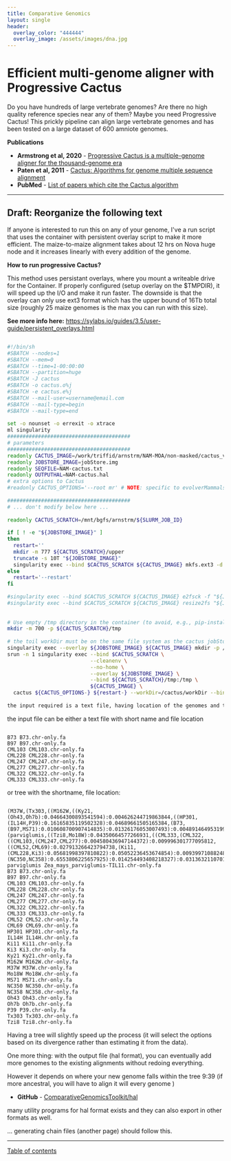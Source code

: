 ```yaml
---
title: Comparative Genomics
layout: single
header:
  overlay_color: "444444"
  overlay_image: /assets/images/dna.jpg
---
```



# Efficient multi-genome aligner with Progressive Cactus

Do you have hundreds of large vertebrate genomes? Are there no high quality reference species near any of them? Maybe you need Progressive Cactus! This prickly pipeline can align large vertebrate genomes and has been tested on a large dataset of 600 amniote genomes. 

**Publications**

* **Armstrong et al, 2020** - [Progressive Cactus is a multiple-genome aligner for the thousand-genome era](https://www.nature.com/articles/s41586-020-2871-y)
* **Paten et al, 2011** - [Cactus: Algorithms for genome multiple sequence alignment](https://pubmed.ncbi.nlm.nih.gov/21665927/)
* **PubMed** - [List of papers which cite the Cactus algorithm](https://pubmed.ncbi.nlm.nih.gov/?sort=pubdate&linkname=pubmed_pubmed_citedin&from_uid=21665927)

<hr />

## Draft: Reorganize the following text


If anyone is interested to run this on any of your genome, I've a run script that uses the container with persistent overlay script to make it more efficient.  The maize-to-maize alignment takes about 12 hrs on Nova huge node and it increases linearly with every addition of the genome.

**How to run progressive Cactus?**

This method uses persistant overlays, where you mount a writeable drive for the Container. If properly configured (setup overlay on the $TMPDIR), it will speed up the I/O and make it run faster. The downside is that the overlay can only use ext3 format which has the upper bound of 16Tb total size (roughly 25 maize genomes is the max you can run with this size).

**See more info here:**
https://sylabs.io/guides/3.5/user-guide/persistent_overlays.html

``` bash

#!/bin/sh
#SBATCH --nodes=1
#SBATCH --mem=0
#SBATCH --time=1-00:00:00
#SBATCH --partition=huge
#SBATCH -J cactus
#SBATCH -o cactus.o%j
#SBATCH -e cactus.e%j
#SBATCH --mail-user=username@email.com
#SBATCH --mail-type=begin
#SBATCH --mail-type=end
​
set -o nounset -o errexit -o xtrace
ml singularity
########################################
# parameters
########################################
readonly CACTUS_IMAGE=/work/triffid/arnstrm/NAM-MOA/non-masked/cactus_v1.0.0.sif
readonly JOBSTORE_IMAGE=jobStore.img
readonly SEQFILE=NAM-cactus.txt
readonly OUTPUTHAL=NAM-cactus.hal
# extra options to Cactus
#readonly CACTUS_OPTIONS='--root mr' # NOTE: specific to evolverMammals.txt; change/remove for other input seqFile
​
########################################
# ... don't modify below here ...
​
readonly CACTUS_SCRATCH=/mnt/bgfs/arnstrm/${SLURM_JOB_ID}
​
if [ ! -e "${JOBSTORE_IMAGE}" ]
then
  restart=''
  mkdir -m 777 ${CACTUS_SCRATCH}/upper
  truncate -s 10T "${JOBSTORE_IMAGE}"
  singularity exec --bind $CACTUS_SCRATCH ${CACTUS_IMAGE} mkfs.ext3 -d ${CACTUS_SCRATCH} "${JOBSTORE_IMAGE}"
else
  restart='--restart'
fi
​
#singularity exec --bind $CACTUS_SCRATCH ${CACTUS_IMAGE} e2fsck -f "${JOBSTORE_IMAGE}"
#singularity exec --bind $CACTUS_SCRATCH ${CACTUS_IMAGE} resize2fs "${JOBSTORE_IMAGE}" 2T
​
​
# Use empty /tmp directory in the container (to avoid, e.g., pip-installed packages in ~/.local)
mkdir -m 700 -p ${CACTUS_SCRATCH}/tmp
​
# the toil workDir must be on the same file system as the cactus jobStore
singularity exec --overlay ${JOBSTORE_IMAGE} ${CACTUS_IMAGE} mkdir -p /cactus/workDir
srun -n 1 singularity exec --bind $CACTUS_SCRATCH \
                           --cleanenv \
                           --no-home \
                           --overlay ${JOBSTORE_IMAGE} \
                           --bind ${CACTUS_SCRATCH}/tmp:/tmp \
                           ${CACTUS_IMAGE} \
  cactus ${CACTUS_OPTIONS-} ${restart-} --workDir=/cactus/workDir --binariesMode local /cactus/jobStore "${SEQFILE}" "${OUTPUTHAL}"
  
the input required is a text file, having location of the genomes and their short name (if you have a tree, it would speed this up).

```

the input file can be either a text file with short name and file location

```

B73 B73.chr-only.fa
B97 B97.chr-only.fa
CML103 CML103.chr-only.fa
CML228 CML228.chr-only.fa
CML247 CML247.chr-only.fa
CML277 CML277.chr-only.fa
CML322 CML322.chr-only.fa
CML333 CML333.chr-only.fa

```

or tree with the shortname, file location:

```

(M37W,(Tx303,((M162W,((Ky21,(Oh43,Oh7b):0.04664300893541594):0.004626244719863844,((HP301,(IL14H,P39):0.16165835119502328):0.04689661505165384,(B73,(B97,MS71):0.010608700907414835):0.01326176053007493):0.0048914649531996155):0.011260552502428117):0.0259188675537335,(parviglumis,((Tzi8,Mo18W):0.04350664577266931,((CML333,(CML322,((CML103,(CML247,CML277):0.004580436947144372):0.009996301777095812,((CML52,CML69):0.027913266423794738,(Ki11,(CML228,Ki3):0.05681998397810822):0.05052236453674854):0.0093997108824835):0.022981591644668158):0.011746200791024878):0.009075556769572455,(NC350,NC358):0.6553806225657925):0.014254493408218327):0.03136321107018052):0.016266960292499643):0.007967801111030329));
parviglumis Zea_mays_parviglumis-TIL11.chr-only.fa
B73 B73.chr-only.fa
B97 B97.chr-only.fa
CML103 CML103.chr-only.fa
CML228 CML228.chr-only.fa
CML247 CML247.chr-only.fa
CML277 CML277.chr-only.fa
CML322 CML322.chr-only.fa
CML333 CML333.chr-only.fa
CML52 CML52.chr-only.fa
CML69 CML69.chr-only.fa
HP301 HP301.chr-only.fa
IL14H IL14H.chr-only.fa
Ki11 Ki11.chr-only.fa
Ki3 Ki3.chr-only.fa
Ky21 Ky21.chr-only.fa
M162W M162W.chr-only.fa
M37W M37W.chr-only.fa
Mo18W Mo18W.chr-only.fa
MS71 MS71.chr-only.fa
NC350 NC350.chr-only.fa
NC358 NC358.chr-only.fa
Oh43 Oh43.chr-only.fa
Oh7b Oh7b.chr-only.fa
P39 P39.chr-only.fa
Tx303 Tx303.chr-only.fa
Tzi8 Tzi8.chr-only.fa

```

Having a tree will slightly speed up the process (it will select the options based on its divergence rather than estimating it from the data).

One more thing: with the output file (hal format), you can eventually add more genomes to the existing alignments without redoing everything.

However it depends on where your new genome falls within the tree
9:39
(if more ancestral, you will have to align it will every genome )

* **GitHub** - [ComparativeGenomicsToolkit/hal](https://github.com/ComparativeGenomicsToolkit/hal/blob/master/README.md)

many utility programs for hal format exists and they can also export in other formats as well.

... generating chain files (another page) should follow this.


---
[Table of contents](compGenomics_index.md)
